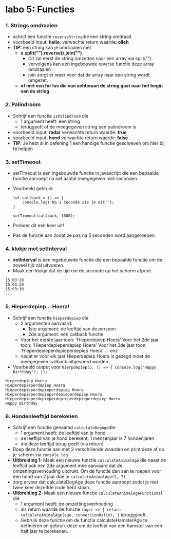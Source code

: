 # labo 5: Functies

### 1. Strings omdraaien

* schrijf een functie `reverseString`die een string omdraait
* voorbeeld input:  **hello**; verwachte return waarde: **olleh**
* **TIP:** een string kan je omdraaien met 
  * **x.split\(""\).reverse\(\).join\(""\)**
    * Dit zal eerst de string omzetten naar een array via split\(""\)
    * vervolgens kan een ingebouwde reverse functie deze array omdraaien
    * join zorgt er weer voor dat de array naar een string wordt omgezet.
  * **of met een for lus die van achteraan de string gaat naar het begin van de string.**

### 2. Palindroom

* Schrijf een functie `isPalindroom` die 
  * 1 argument heeft: een string
  * teruggeeft of de meegegeven string een palindroom is
* voorbeeld input: **radar** verwachte return waarde: **true**
* voorbeeld input: **hond** verwachte return waarde: **false**
* **TIP**: Je hebt al in oefening 1 een handige functie geschreven om hier bij te helpen

### 3. **setTimeout**

* setTimeout is een ingebouwde functie in javascript die een bepaalde functie aanroept na het aantal meegegeven milli seconden.
* Voorbeeld gebruik:

  ```text
  let callback = () => {
      console.log('Na 1 seconde zie je dit!');
  }

  setTimeout(callback, 1000);
  ```

* Probeer dit een keer uit!
* Pas de functie aan zodat ze pas na 5 seconden word aangeroepen.

### 4. klokje met setInterval

* **setInterval** is een ingebouwde functie die een bepaalde functie om de zoveel tijd zal uitvoeren.
* Maak een klokje dat de tijd om de seconde op het scherm afprint.

```text
15:03:28
15:03:29
15:03:30
...
```

### 5. Hieperdepiep... Hoera!

* Schrijf een functie `hieperdepiep` die
  * 2 argumenten aanvaard:
    * 1ste argument: de leeftijd van de persoon
    * 2de argument: een callback functie
  * Voor het eerste jaar toon: 'Hieperdepiep Hoera' Voor het 2de jaar toon: 'Hieperdepieperdepiep Hoera' Voor het 3de jaar toon: 'Hieperdepieperdepieperdepiep Hoera' ... enz
  * nadat er voor elk jaar Hieperdepiep Hoera is gezegd moet de meegegeven callback uitgevoerd worden
* Voorbeeld output voor `hierpdepiep(5, () => { console.log('Happy Birthday'); });`

```text
Hieperdepiep Hoera
Hieperdepieperdepiep Hoera
Hieperdepieperdepieperdepiep Hoera
Hieperdepieperdepieperdepieperdepiep Hoera
Hieperdepieperdepieperdepieperdepieperdepiep Hoera
Happy Birthday
```

### 6. Hondenleeftijd berekenen

* Schrijf een functie genaamd `calculateDogAge`die:
  * 1 argument heeft: de leeftijd van je hond
  * de leeftijd van je hond berekent: 1 mensenjaar is 7 hondenjaren
  * die deze leeftijd terug geeft \(via return\)
* Roep deze functie aan met 3 verschillende waarden en print deze af op je scherm via `console.log` 
* **Uitbreiding 1:** Maak een nieuwe functie `calculateAnimalAge` die naast de leeftijd ook een 2de argument mee aanvaard dat de omzettingsverhouding uitdrukt. Om de functie dan aan te roepen voor een hond van 2 jaar doe je `calculateAnimalAge(2, 7)`
* zorg ervoor dat  calculateDogAge deze functie aanroept zodat je niet twee keer dezelfde code hebt staan.
* **Uitbreiding 2:** Maak een nieuwe functie `calculateAnimalAgeFunctional` die 
  * 1 argument heeft: de omzettingsverhouding
  * als return waarde de functie `(age) => { return calculateAnimalAge(age, conversionRatio); }`  terugggeeft.
  * Gebruik deze functie om de functie calculateHamsterAge te definiëren en gebruik deze om de leeftijd van een hamster van een half jaar te berekenen.

